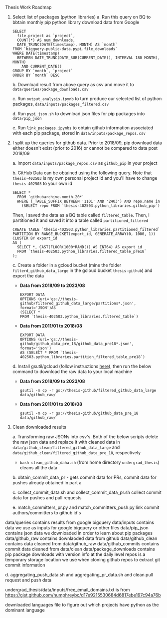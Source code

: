 Thesis Work Roadmap

1.  Select list of packages (python libraries)
    a. Run this query on BQ to bbtain monthly pip python library download data from Google
    ```
    SELECT
      file.project as `project`,
      COUNT(*) AS num_downloads,
      DATE_TRUNC(DATE(timestamp), MONTH) AS `month`
    FROM `bigquery-public-data.pypi.file_downloads`
    WHERE DATE(timestamp)
      BETWEEN DATE_TRUNC(DATE_SUB(CURRENT_DATE(), INTERVAL 180 MONTH), MONTH)
        AND CURRENT_DATE()
    GROUP BY `month`, `project`
    ORDER BY `month` DESC
    ```
    b. Download result from above query as csv and move it to `data/queries/package_downloads.csv`

    c. Run `output_analysis.ipynb` to turn produce our selected list of python packages, `data/inputs/packages_filtered.csv`

    d. Run `pypi_json.sh` to download json files for pip packages into `data/pip_json`

    e. Run `link_packages.ipynbs` to obtain github information associated with each pip package, stored in `data/inputs/package_repos.csv`

4. I split up the queries for github data. Prior to 2018/09, pip download data either doesn't exist (prior to 2016) or cannot be compared to data post 2018/09

    a. Import `data/inputs/package_repos.csv` as `github_pip` in your project
    
    b. GitHub Data can be obtained using the following query. Note that `thesis-402503` is my own personal project id and you'll have to change `thesis-402503` to your own id
    
      ```
      SELECT *
        FROM `githubarchive.month.20*`
        WHERE (_TABLE_SUFFIX BETWEEN '1101' AND '2403') AND repo.name in 
          (SELECT repo FROM `thesis-402503.python_libraries.github_pip`)
      ```
      Then, I saved the data as a BQ table called `filtered_table`. Then, I partitioned it and saved it into a table called `partitioned_filtered`
      ```
      CREATE TABLE `thesis-402503.python_libraries.partitioned_filtered`
      PARTITION BY RANGE_BUCKET(export_id, GENERATE_ARRAY(0, 1000, 1))
      CLUSTER BY export_id
      AS (
        SELECT *, CAST(FLOOR(1000*RAND()) AS INT64) AS export_id
        FROM `thesis-402503.python_libraries.filtered_table_pre18`
      );
      ```

    c. Create a folder in a gcloud bucket (mine the folder `filterd_github_data_large` in the gcloud bucket `thesis-github`) and export the data 

    - **Data from 2018/09 to 2023/08**
      ```
      EXPORT DATA 
      OPTIONS (uri='gs://thesis-github/filtered_github_data_large/partitions*.json', format='JSON')AS 
      (SELECT * 
      FROM `thesis-402503.python_libraries.filtered_table`)
      ```
    - **Data from 2011/01 to 2018/08**
      ```
      EXPORT DATA 
      OPTIONS (uri='gs://thesis-github/github_data_pre_18/github_data_pre18*.json', format='json')
      AS (SELECT * FROM `thesis-402503.python_libraries.partition_filtered_table_pre18`)
      ```

    d. Install gsutil/gcloud (follow instructions [here](https://cloud.google.com/sdk/docs/install)), then run the below command to download the raw data to your local machine

    - **Data from 2018/09 to 2023/08**
      ```
      gsutil -m cp -r gs://thesis-github/filtered_github_data_large data/github_raw/
      ```
    - **Data from 2011/01 to 2018/08**
      ```
      gsutil -m cp -r gs://thesis-github/github_data_pre_18 data/github_raw/
      ```

3. Clean downloaded results

    a. Transforming raw JSONs into csv's. Both of the below scripts delete the raw json data and replace it with cleaned data in `data/github_clean/filtered_github_data_large` and `data/github_clean/filtered_github_data_pre_18`, respectively
      - `bash clean_github_daha.sh` (from home directory `undergrad_thesis`) cleans all the data

    b. obtain_commit_data_pr - gets commit data for PRs, commit data for pushes already obtained in part a

    c. collect_commit_data.sh and collect_commit_data_pr.sh collect commit data for pushes and pull requests

    e. match_committers_pr.py and match_committers_push.py link commit authors/committers to github id's
      
    


data/queries contains results from google bigquery
data/inputs contains data we use as inputs for google bigquery or other files
data/pip_json contains json data we downloaded in order to learn about pip packages
data/github_raw contains downlaoded data from github 
data/github_clean contains data cleaned from data/github_raw
data/github_commits contains commit data cleaned from data/clean
data/package_downloads contains pip package downloads with version info at the daily level
repos is a temporary storage location we use when cloning github repos to extract git commit information


d. aggregating_push_data.sh and aggregating_pr_data.sh and clean pull request and push data


undergrad_thesis/data/inputs/free_email_domains.txt is from https://gist.github.com/humphreybc/d17e9215530684d6817ebe197c94a76b


downloaded languages file to figure out which projects have python as the dominant language
